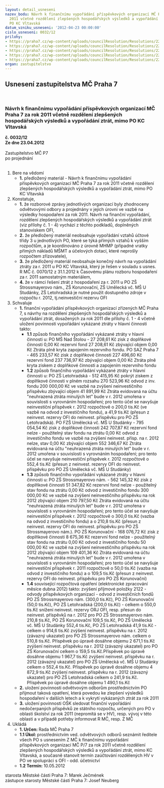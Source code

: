 ```yaml
---
layout: detail_usneseni
nazev_bodu: Návrh k finančnímu vypořádání příspěvkových organizací MČ Praha 7 za rok
  2011 včetně rozdělení zlepšených hospodářských výsledků a vypořádání ztrát, mimo
  PO KC Vltavská
datum_vzniku_usneseni: '2012-04-23 00:00:00'
cislo_usneseni: 0032/12
prilohy:
- https://praha7.cz/wp-content/uploads/councilResolution/Resolutions/22162/2-12-(1)po_-__finan%c4%8dn%c3%ad_vypo%c5%99%c3%a1d%c3%a1n%c3%ad__za_rok_2011_-_1_%c4%8d%c3%a1st.xls
- https://praha7.cz/wp-content/uploads/councilResolution/Resolutions/22162/2-12-(2)po_-_finan%c4%8dn%c3%ad_vypo%c5%99%c3%a1d%c3%a1n%c3%ad_po_za_rok_2011-_2_%c4%8d%c3%a1st.xls
- https://praha7.cz/wp-content/uploads/councilResolution/Resolutions/22162/2-12-(3)po_-__finan%c4%8dn%c3%ad_vypo%c5%99%c3%a1d%c3%a1n%c3%ad__za_rok_2011_-_1_%c4%8d%c3%a1st.xls
- https://praha7.cz/wp-content/uploads/councilResolution/Resolutions/22162/2-12-(4)po_-_finan%c4%8dn%c3%ad_vypo%c5%99%c3%a1d%c3%a1n%c3%ad_po_za_rok_2011-_2_%c4%8d%c3%a1st.xls
- https://praha7.cz/wp-content/uploads/councilResolution/Resolutions/22162/2-12-usneseni0241_12r.doc
organ: zastupitelstvo
---
```

<div id="ucUsn_pList" class="usn">
	<span><h2>Usnesení zastupitelstva MČ Praha 7 </h2>
<br></span><div class="standBody">
<span><h3>Návrh k finančnímu vypořádání příspěvkových organizací MČ Praha 7 za rok 2011 včetně rozdělení zlepšených hospodářských výsledků a vypořádání ztrát, mimo PO KC Vltavská</h3></span><div class="center">
		<strong>č. 0032/12</strong><br>
	</div>
<div class="center">
		<strong>Ze dne 23.04.2012</strong><br><br>
	</div>Zastupitelstvo MČ P7<br> po projednání<br><br><ol>
<li>Bere na vědomí<ul><li>
<strong>1.</strong> předložený materiál - Návrh k finančnímu vypořádání příspěvkových organizací MČ Praha 7 za rok 2011 včetně rozdělení zlepšených hospodářských výsledků a vypořádání ztrát, mimo PO KC Vltavská</li></ul>
</li>
<li>Konstatuje,<ul>
<li>
<strong>1.</strong> že rozborové zprávy jednotlivých organizací byly zhodnoceny odvětvovými odbory a projednány v jejich úrovni ve vazbě na výsledky hospodaření za rok 2011. Návrh na finanční vypořádání, rozdělení zlepšených hospodářských výsledků a vypořádání ztrát (viz přílohy č. 1 - 4) vychází z těchto podkladů, doplněných stanoviskem OFI,</li>
<li>
<strong>2.</strong> že předložený materiál neobsahuje vypořádání vztahů účtové třídy 3 u jednotlivých PO,  které se týká přímých vztahů k vyšším rozpočtům, a je koordinováno z úrovně MHMP (případné vratky přímých nákladů MŠMT a účelových dotací, které neprošly rozpočtem zřizovatele),</li>
<li>
<strong>3.</strong> že předložený materiál neobsahuje konečný návrh na vypořádání ztráty za r. 2011 u PO KC Vltavská, který je řešen v souladu s usnes. R MČ č. 0070/12 z 31.1.2012 k Časovému plánu rozboru hospodaření za r. 2011 samostatným materiálem, </li>
<li>
<strong>4.</strong> že v rámci řešení ztrát z hospodaření za r. 2011 u PO ZŠ Strossmayerovo nám., ZŠ Korunovační, ZŠ Umělecká vč. MŠ U Studánky, ZŠ Letohradská je nutné použít dostupného zdroje v rozpočtu r. 2012, tj.neinvestiční rezervu OFI     </li>
</ul>
</li>
<li>Schvaluje<ul>
<li>
<strong>1.</strong> finanční vypořádání příspěvkových organizací zřízených MČ Praha 7, s návrhy na rozdělení zlepšených hospodářských výsledků a vypořádání ztrát, dosažených za rok 2011 dle přílohy č. 1 - 4 včetně uložení povinnosti vypořádání vykázané ztráty v hlavní činnosti takto:<ul>
<li>
<strong>1.1</strong> způsob finančního vypořádání vykázané ztráty v hlavní činnosti u:                   PO MŠ Nad Štolou                                                             - 27 208,61 Kč zisk z doplňkové činnosti                                                               0,00 Kč rezervní fond                                                                         27 208,61 Kč zbývající objem                                                                          0,00 Kč Ztráta plně kryta zapojením rezervního fondu.                                                  PO SAZ Praha 7                                                           -  465 233,57 Kč                zisk z doplňkové činnosti                                                 227 496,60 Kč   rezervní fond                                                                    237 736,97 Kč  zbývající objem                                                                           0,00 Kč  Ztráta plně kryta  ziskem  z doplňkové činnosti a zapojením rezervního fondu     </li>
<li>
<strong>1.2</strong> způsob finančního vypořádání vykázané ztráty v hlavní činnosti u:                  PO ZŠ Letohradská                                                      - 512 415,95 Kč pokrýt ziskem z doplňkové činnosti v plném rozsahu    270 523,96 Kč odvod z inv. fondu                                                          200 000,00 Kč         ve vazbě na zvýšení neinvestičního příspěvku                                               zbývající objem                                                                41 891,99 Kč            Ztráta evidovaná na účtu "neuhrazená ztráta minulých let" bude v r. 2012  umořena v souvislosti s vyrovnáním hospodaření; pro tento účel se navyšuje neinvestiční příspěvek r. 2012 rozpočtově o 200,0 tis.Kč (ve vazbě na odvod z investičního fondu), a 41,9 tis.Kč (přesun z neinvest. rezervy OFI do neinvest. příspěvku pro PO ZŠ Letohradská).                                                       PO FZŠ Umělecká vč. MŠ U Studánky                        -  795 054,54 Kč    zisk z doplňkové činnosti                                                  242 707,87 Kč rezervní fond nelze - použitelný stav fondu na ztrátu                 0,00 Kč odvod z investičního fondu ve vazbě na zvýšení neinvest. přísp.                 na r. 2012 nelze,                                                             stav       0,00 Kč zbývající objem                                                                552 346,67 Kč Ztráta evidovaná na účtu "neuhrazená ztráta minulých let" bude v r. 2012  umořena v souvislosti s vyrovnáním hospodaření; pro tento účel se navyšuje neinvestiční příspěvek r. 2012 rozpočtově o 552,4 tis.Kč (přesun z neinvest. rezervy OFI do neinvest. příspěvku pro PO ZŠ Umělecká vč. MŠ U Studánky)                                                                                                                     </li>
<li>
<strong>1.3</strong> způsob finančního vypořádání vykázané ztráty v hlavní činnosti u:                    PO ZŠ Strossmayerovo nám.                                          -  562 145,32 Kč  zisk z doplňkové činnosti                                                      51 347,82 Kč rezervní fond  nelze - použitelný stav fondu na ztrátu                  0,00 Kč odvod z investičního fondu                                                 300 000,00 Kč    ve vazbě na zvýšení neinvestičního příspěvku na rok 2012                        zbývající objem                                                                   210 797,50 Kč Ztráta evidovaná na účtu "neuhrazená ztráta minulých let" bude v r. 2012  umořena v souvislosti s vyrovnáním hospodaření; pro tento účel se navyšuje neinvestiční příspěvek r. 2012 rozpočtově o 300,0 tis.Kč (vazba na odvod z investičního fondu)  a  o 210,8 tis.Kč (přesun z neinvest. rezervy OFI do neinvest. příspěvku pro PO ZŠ Strossmayerovo nám.).                                             PO ZŠ Korunovační                                                         - 168 076,72 Kč zisk z doplňkové činnosti                                                        8 675,36 Kč rezervní fond nelze - použitelný stav fondu na ztrátu                   0,00 Kč odvod z investičního fondu                                                   50 000,00 Kč          ve vazbě na zvýšení neinvestičního příspěvku na rok 2012                        zbývající objem                                                                   109 401,36 Kč Ztráta evidovaná na účtu "neuhrazená ztráta minulých let" bude v r. 2012 umořena v souvislosti s vyrovnáním hospodaření; pro tento účel se navyšuje neinvestiční příspěvek r. 2011 rozpočtově o 50,0 tis.Kč (vazba na odvod z investičního fondu) a  o 109,5 tis.Kč (přesun z neinvest. rezervy OFI do neinvest. příspěvku pro PO ZŠ Korunovační) </li>
<li>
<strong>1.4</strong> související rozpočtová opatření (elektronické zpracování měsíce dubna 2012) takto:                                                                                                         zvýšení příjmové položky 2122 - odvody příspěvkových organizací - odvod z investičních fondů PO ZŠ Strossmayerovo nám. (300,0 tis.Kč),  PO ZŠ Korunovační (50,0 tis.Kč), PO ZŠ Letohradská (200,0 tis.Kč)  - celkem o  550,0 tis.Kč                                                                                                        snížení neinvest. rezervy ORJ OFI, resp. přesun do neinvest. příspěvků na r. 2012 pro PO ZŠ Strossmayerovo nám. 210,8 tis.Kč,  PO ZŠ Korunovační 109,5 tis.Kč, PO ZŠ Umělecká vč. MŠ U Studánky 552,4 tis.Kč,  PO  ZŠ Letohradská 41,9 tis.Kč  - celkem o  914,6 tis.Kč                                              zvýšení neinvest. příspěvku na r. 2012 (závazný ukazatel) pro PO ZŠ Strossmayerovo nám. celkem o 510,8 tis.Kč. Příspěvek po úpravě dosáhne objemu   2 671,1 tis.Kč                                                                                   zvýšení neinvest. příspěvku na r. 2012  (závazný ukazatel) pro PO ZŠ Korunovační celkem o 159,5 tis.Kč.Příspěvek po úpravě dosáhne objemu     1 967,7  tis.Kč                                                                                                    zvýšení neinvest. příspěvku na r. 2012 (závazný ukazatel) pro PO ZŠ Umělecká vč. MŠ U Studánky celkem o 552,4 tis.Kč. Příspěvek po úpravě dosáhne objemu    4 872,9  tis.Kč                                                                    zvýšení neinvest. příspěvku na r. 2012 (závazný ukazatel) pro PO ZŠ Letohradská  celkem o 241,9 tis.Kč. Příspěvek po úpravě dosáhne objemu    1 490,1 tis.Kč   </li>
</ul>
</li>
<li>
<strong>2.</strong> uložení povinnosti odvětvovým odborům prostřednictvím PO přijmout taková opatření, která    povedou ke zlepšení výsledků hospodaření v dalších letech a k vykrytí vykázaných ztrát za rok 2011 </li>
<li>
<strong>3.</strong> uložení povinnosti OŠK sledovat finanční vypořádání nedočerpaných příspěvků ze státního rozpočtu, určených pro PO v oblasti školství za rok 2011 (nepromítá se v HV), resp. vývoj v této oblasti a v případě potřeby informovat R MČ, resp. Z MČ     </li>
</ul>
</li>
<li>Ukládá<ul>
<li>
<strong>1. Určen: </strong>Rada MČ Praha 7</li>
<li>
<strong>1.1 Úkol: </strong>prostřednictvím ved. odvětvových odborů seznámit ředitele všech PO s usnesením Z MČ k finančnímu vypořádání příspěvkových organizací MČ P/7 za rok 2011 včetně rozdělení zlepšených hospodářských výsledků a vypořádání ztrát, mimo KC Vltavská,  a současně stanovit termín zaúčtování rozdělených HV v PO ve spolupráci s OFI - odd. účetnictví</li>
<li>
<strong>1.2 Termín: </strong>10.05.2012</li>
</ul>
</li>
</ol>starosta Městské části Praha 7: Marek Ječmének<br>zástupce starosty Městské části Praha 7: Josef Neuberg
</div>
</div>